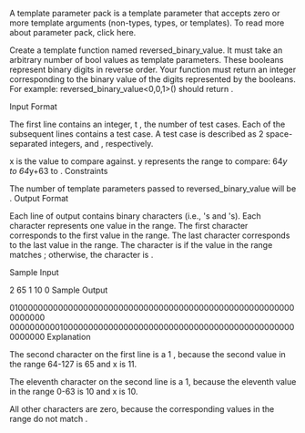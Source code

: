 A template parameter pack is a template parameter that accepts zero or more template arguments (non-types, types, or templates). To read more about parameter pack, click here.

Create a template function named reversed_binary_value. It must take an arbitrary number of bool values as template parameters. These booleans represent binary digits in reverse order. Your function must return an integer corresponding to the binary value of the digits represented by the booleans. For example: reversed_binary_value<0,0,1>() should return .

Input Format

The first line contains an integer, t , the number of test cases. Each of the  subsequent lines contains a test case. A test case is described as 2 space-separated integers,  and , respectively.

x is the value to compare against.
y represents the range to compare: 64*y to 64*y+63 to .
Constraints

The number of template parameters passed to reversed_binary_value will be .
Output Format

Each line of output contains  binary characters (i.e., 's and 's). Each character represents one value in the range. The first character corresponds to the first value in the range. The last character corresponds to the last value in the range. The character is  if the value in the range matches ; otherwise, the character is .

Sample Input

2
65 1
10 0
Sample Output

0100000000000000000000000000000000000000000000000000000000000000
0000000000100000000000000000000000000000000000000000000000000000
Explanation

The second character on the first line is a 1 , because the second value in the range  64-127 is 65 and x is 11.

The eleventh character on the second line is a 1, because the eleventh value in the range 0-63 is 10 and x is 10.

All other characters are zero, because the corresponding values in the range do not match .